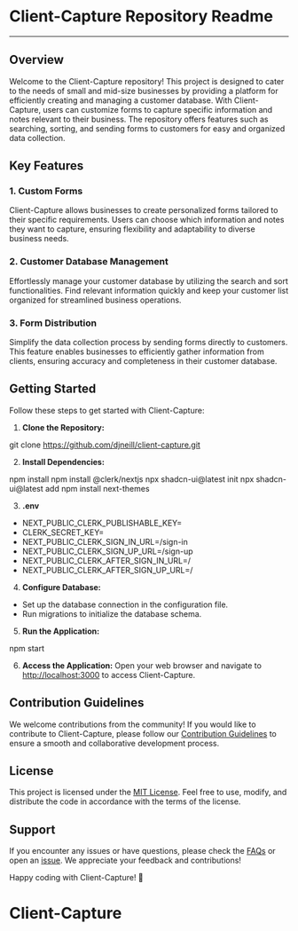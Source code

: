 # Client-Capture Repository Readme

---

## Overview

Welcome to the Client-Capture repository! This project is designed to cater to the needs of small and mid-size businesses by providing a platform for efficiently creating and managing a customer database. With Client-Capture, users can customize forms to capture specific information and notes relevant to their business. The repository offers features such as searching, sorting, and sending forms to customers for easy and organized data collection.

## Key Features

### 1. Custom Forms

Client-Capture allows businesses to create personalized forms tailored to their specific requirements. Users can choose which information and notes they want to capture, ensuring flexibility and adaptability to diverse business needs.

### 2. Customer Database Management

Effortlessly manage your customer database by utilizing the search and sort functionalities. Find relevant information quickly and keep your customer list organized for streamlined business operations.

### 3. Form Distribution

Simplify the data collection process by sending forms directly to customers. This feature enables businesses to efficiently gather information from clients, ensuring accuracy and completeness in their customer database.

## Getting Started

Follow these steps to get started with Client-Capture:

1. **Clone the Repository:**

git clone https://github.com/djneill/client-capture.git


2. **Install Dependencies:**

npm install
npm install @clerk/nextjs
npx shadcn-ui@latest init
npx shadcn-ui@latest add
npm install next-themes

3. **.env**
- NEXT_PUBLIC_CLERK_PUBLISHABLE_KEY=​
- CLERK_SECRET_KEY=
- NEXT_PUBLIC_CLERK_SIGN_IN_URL=/sign-in
- NEXT_PUBLIC_CLERK_SIGN_UP_URL=/sign-up
- NEXT_PUBLIC_CLERK_AFTER_SIGN_IN_URL=/
- NEXT_PUBLIC_CLERK_AFTER_SIGN_UP_URL=/

4. **Configure Database:**
- Set up the database connection in the configuration file.
- Run migrations to initialize the database schema.

5. **Run the Application:**

npm start


6. **Access the Application:**
Open your web browser and navigate to [http://localhost:3000](http://localhost:3000) to access Client-Capture.

## Contribution Guidelines

We welcome contributions from the community! If you would like to contribute to Client-Capture, please follow our [Contribution Guidelines](CONTRIBUTING.md) to ensure a smooth and collaborative development process.

## License

This project is licensed under the [MIT License](LICENSE). Feel free to use, modify, and distribute the code in accordance with the terms of the license.

## Support

If you encounter any issues or have questions, please check the [FAQs](docs/FAQ.md) or open an [issue](https://github.com/djneill/client-capture/issues). We appreciate your feedback and contributions!

Happy coding with Client-Capture! 🚀
# Client-Capture
